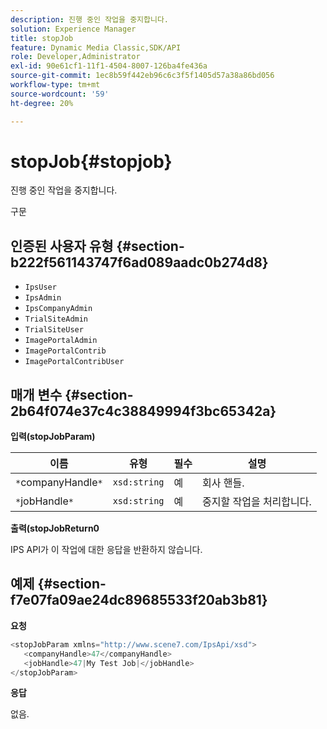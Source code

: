 ```yaml
---
description: 진행 중인 작업을 중지합니다.
solution: Experience Manager
title: stopJob
feature: Dynamic Media Classic,SDK/API
role: Developer,Administrator
exl-id: 90e61cf1-11f1-4504-8007-126ba4fe436a
source-git-commit: 1ec8b59f442eb96c6c3f5f1405d57a38a86bd056
workflow-type: tm+mt
source-wordcount: '59'
ht-degree: 20%

---
```


# stopJob{#stopjob}

진행 중인 작업을 중지합니다.

구문

## 인증된 사용자 유형 {#section-b222f561143747f6ad089aadc0b274d8}

* `IpsUser`
* `IpsAdmin`
* `IpsCompanyAdmin`
* `TrialSiteAdmin`
* `TrialSiteUser`
* `ImagePortalAdmin`
* `ImagePortalContrib`
* `ImagePortalContribUser`

## 매개 변수 {#section-2b64f074e37c4c38849994f3bc65342a}

**입력(stopJobParam)**

| 이름 | 유형 | 필수 | 설명 |
|---|---|---|---|
| `*`companyHandle`*` | `xsd:string` | 예 | 회사 핸들. |
| `*`jobHandle`*` | `xsd:string` | 예 | 중지할 작업을 처리합니다. |

**출력(stopJobReturn0**

IPS API가 이 작업에 대한 응답을 반환하지 않습니다.

## 예제 {#section-f7e07fa09ae24dc89685533f20ab3b81}

**요청**

```java
<stopJobParam xmlns="http://www.scene7.com/IpsApi/xsd">
   <companyHandle>47</companyHandle>
   <jobHandle>47|My Test Job|</jobHandle>
</stopJobParam>
```

**응답**

없음.
